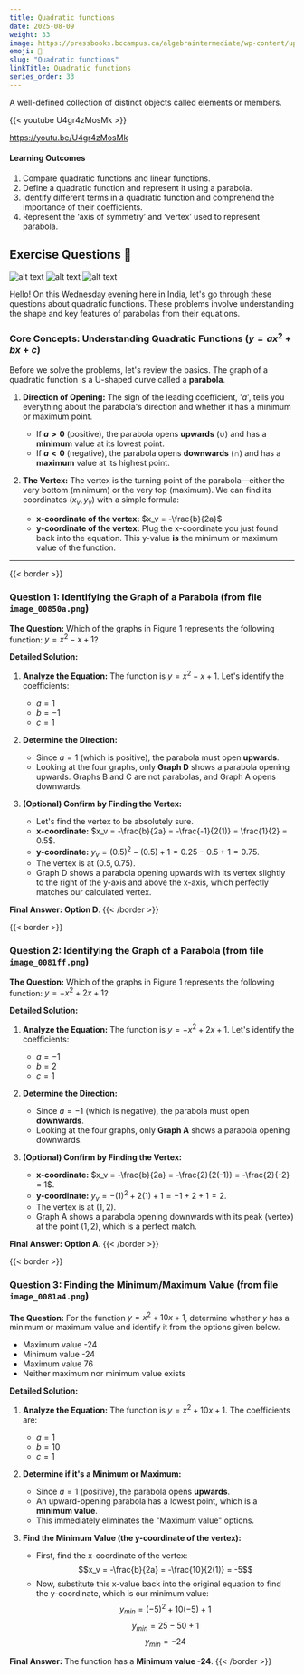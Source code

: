 ```yaml
---
title: Quadratic functions
date: 2025-08-09
weight: 33
image: https://pressbooks.bccampus.ca/algebraintermediate/wp-content/uploads/sites/599/2018/12/CNX_IntAlg_Figure_09_06_001_img_new.jpg
emoji: 🧮
slug: "Quadratic functions"
linkTitle: Quadratic functions 
series_order: 33
---
```


A well-defined collection of distinct objects called elements or members.

{{< youtube U4gr4zMosMk >}}

https://youtu.be/U4gr4zMosMk

#### Learning Outcomes

1. Compare quadratic functions and linear functions.
2. Define a quadratic function and represent it using a parabola.
3. Identify different terms in a quadratic function and comprehend the importance of their coefficients.
4. Represent the ‘axis of symmetry’ and ‘vertex’ used to represent parabola.

## Exercise Questions 🤯

![alt text](image.png)
![alt text](image-1.png)
![alt text](image-2.png)

Hello! On this Wednesday evening here in India, let's go through these questions about quadratic functions. These problems involve understanding the shape and key features of parabolas from their equations.

### **Core Concepts: Understanding Quadratic Functions ($y = ax^2 + bx + c$)**

Before we solve the problems, let's review the basics. The graph of a quadratic function is a U-shaped curve called a **parabola**.

1.  **Direction of Opening:** The sign of the leading coefficient, '$a$', tells you everything about the parabola's direction and whether it has a minimum or maximum point.
    * If **$a > 0$** (positive), the parabola opens **upwards** ($\cup$) and has a **minimum** value at its lowest point.
    * If **$a < 0$** (negative), the parabola opens **downwards** ($\cap$) and has a **maximum** value at its highest point.

2.  **The Vertex:** The vertex is the turning point of the parabola—either the very bottom (minimum) or the very top (maximum). We can find its coordinates $(x_v, y_v)$ with a simple formula:
    * **x-coordinate of the vertex:** $x_v = -\frac{b}{2a}$
    * **y-coordinate of the vertex:** Plug the x-coordinate you just found back into the equation. This y-value **is** the minimum or maximum value of the function.

---

{{< border >}}
### **Question 1: Identifying the Graph of a Parabola** (from file `image_00850a.png`)

**The Question:**
Which of the graphs in Figure 1 represents the following function: $y = x^2 - x + 1$?

**Detailed Solution:**

1.  **Analyze the Equation:**
    The function is $y = x^2 - x + 1$. Let's identify the coefficients:
    * $a = 1$
    * $b = -1$
    * $c = 1$

2.  **Determine the Direction:**
    * Since $a = 1$ (which is positive), the parabola must open **upwards**.
    * Looking at the four graphs, only **Graph D** shows a parabola opening upwards. Graphs B and C are not parabolas, and Graph A opens downwards.

3.  **(Optional) Confirm by Finding the Vertex:**
    * Let's find the vertex to be absolutely sure.
    * **x-coordinate:** $x_v = -\frac{b}{2a} = -\frac{-1}{2(1)} = \frac{1}{2} = 0.5$.
    * **y-coordinate:** $y_v = (0.5)^2 - (0.5) + 1 = 0.25 - 0.5 + 1 = 0.75$.
    * The vertex is at $(0.5, 0.75)$.
    * Graph D shows a parabola opening upwards with its vertex slightly to the right of the y-axis and above the x-axis, which perfectly matches our calculated vertex.

**Final Answer:** **Option D**.
{{< /border >}}

{{< border >}}
### **Question 2: Identifying the Graph of a Parabola** (from file `image_0081ff.png`)

**The Question:**
Which of the graphs in Figure 1 represents the following function: $y = -x^2 + 2x + 1$?

**Detailed Solution:**

1.  **Analyze the Equation:**
    The function is $y = -x^2 + 2x + 1$. Let's identify the coefficients:
    * $a = -1$
    * $b = 2$
    * $c = 1$

2.  **Determine the Direction:**
    * Since $a = -1$ (which is negative), the parabola must open **downwards**.
    * Looking at the four graphs, only **Graph A** shows a parabola opening downwards.

3.  **(Optional) Confirm by Finding the Vertex:**
    * **x-coordinate:** $x_v = -\frac{b}{2a} = -\frac{2}{2(-1)} = -\frac{2}{-2} = 1$.
    * **y-coordinate:** $y_v = -(1)^2 + 2(1) + 1 = -1 + 2 + 1 = 2$.
    * The vertex is at $(1, 2)$.
    * Graph A shows a parabola opening downwards with its peak (vertex) at the point $(1, 2)$, which is a perfect match.

**Final Answer:** **Option A**.
{{< /border >}}

{{< border >}}
### **Question 3: Finding the Minimum/Maximum Value** (from file `image_0081a4.png`)

**The Question:**
For the function $y = x^2 + 10x + 1$, determine whether $y$ has a minimum or maximum value and identify it from the options given below.
* Maximum value -24
* Minimum value -24
* Maximum value 76
* Neither maximum nor minimum value exists

**Detailed Solution:**

1.  **Analyze the Equation:**
    The function is $y = x^2 + 10x + 1$. The coefficients are:
    * $a = 1$
    * $b = 10$
    * $c = 1$

2.  **Determine if it's a Minimum or Maximum:**
    * Since $a = 1$ (positive), the parabola opens **upwards**.
    * An upward-opening parabola has a lowest point, which is a **minimum value**.
    * This immediately eliminates the "Maximum value" options.

3.  **Find the Minimum Value (the y-coordinate of the vertex):**
    * First, find the x-coordinate of the vertex:
    $$x_v = -\frac{b}{2a} = -\frac{10}{2(1)} = -5$$
    * Now, substitute this x-value back into the original equation to find the y-coordinate, which is our minimum value:
    $$y_{min} = (-5)^2 + 10(-5) + 1$$ $$y_{min} = 25 - 50 + 1$$ $$y_{min} = -24$$

**Final Answer:** The function has a **Minimum value -24**.
{{< /border >}}